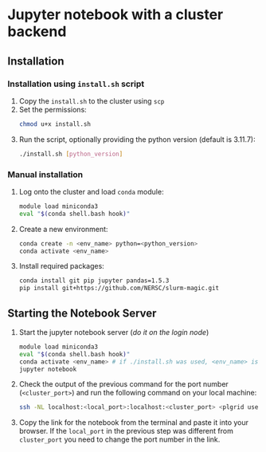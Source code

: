 # Jupyter notebook with a cluster backend

## Installation

### Installation using `install.sh` script

1. Copy the `install.sh` to the cluster using `scp`
2. Set the permissions:
    ```bash
    chmod u+x install.sh
    ```
3. Run the script, optionally providing the python version (default is 3.11.7):
    ```bash
    ./install.sh [python_version]
    ```

### Manual installation

1. Log onto the cluster and load `conda` module:
    ```bash
    module load miniconda3
    eval "$(conda shell.bash hook)"
    ```
2. Create a new environment:
    ```bash
    conda create -n <env_name> python=<python_version>
    conda activate <env_name>
    ```
3. Install required packages:
    ```bash
    conda install git pip jupyter pandas=1.5.3
    pip install git+https://github.com/NERSC/slurm-magic.git
    ```

## Starting the Notebook Server

1. Start the jupyter notebook server (*do it on the login node*)
   ```bash
   module load miniconda3
   eval "$(conda shell.bash hook)"
   conda activate <env_name> # if ./install.sh was used, <env_name> is python_env_3.11.7
   jupyter notebook
   ```
2. Check the output of the previous command for the port number (`<cluster_port>`) and run the following command on your local machine:
   ```bash
   ssh -NL localhost:<local_port>:localhost:<cluster_port> <plgrid username>@ares.cyfronet.pl
   ```

3. Copy the link for the notebook from the terminal and paste it into your browser. If the `local_port` in the previous step was different from `cluster_port` you need to change the port number in the link.